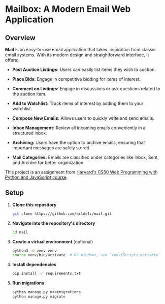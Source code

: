 # Mailbox: A Modern Email Web Application

## Overview
**Mail** is an easy-to-use email application that takes inspiration from classic email systems. With its modern design and straightforward interface, it offers:

- **Post Auction Listings:** Users can easily list items they wish to auction.
- **Place Bids:** Engage in competitive bidding for items of interest.
- **Comment on Listings:** Engage in discussions or ask questions related to the auction item.
- **Add to Watchlist:** Track items of interest by adding them to your watchlist.

- **Compose New Emails:** Allows users to quickly write and send emails.
- **Inbox Management:** Review all incoming emails conveniently in a structured inbox.
- **Archiving:** Users have the option to archive emails, ensuring that important messages are safely stored.
- **Mail Categories:** Emails are classified under categories like Inbox, Sent, and Archive for better organization.

This project is an assignment from [Harvard's CS50 Web Programming with Python and JavaScript course](https://cs50.harvard.edu/web/2020/projects/2/).

## Setup
1. **Clone this repository**

    ```bash
    git clone https://github.com/qildeli/mail.git
    ```

2. **Navigate into the repository's directory**

    ```bash
    cd mail
    ```

3. **Create a virtual environment** (optional)

    ```bash
    python3 -m venv venv
    source venv/bin/activate  # On Windows, use `venv\Scripts\activate`
    ```

4. **Install dependencies**

    ```bash
    pip install -r requirements.txt
    ```

5. **Run migrations**

    ```bash
    python manage.py makemigrations
    python manage.py migrate
    ```